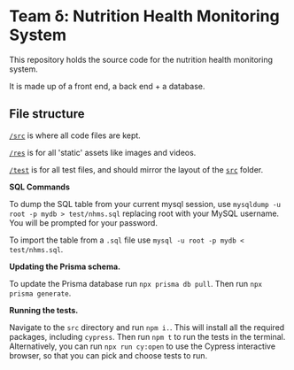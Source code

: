 # Team δ: Nutrition Health Monitoring System

This repository holds the source code for the nutrition health monitoring system.

It is made up of a front end, a back end + a database.

## File structure

[`/src`](/src) is where all code files are kept.

[`/res`](/res) is for all 'static' assets like images and videos.

[`/test`](/test) is for all test files, and should mirror the layout of the [`src`](/src) folder.

**SQL Commands**

To dump the SQL table from your current mysql session, use `mysqldump -u root -p mydb > test/nhms.sql` replacing root with your MySQL username. You will be prompted for your password.

To import the table from a `.sql` file use `mysql -u root -p mydb < test/nhms.sql`.


**Updating the Prisma schema.**

To update the Prisma database run `npx prisma db pull`. Then run `npx prisma generate`. 

**Running the tests.**

Navigate to the `src` directory and run `npm i.`. This will install all the required packages, including `cypress`. Then run `npm t` to run the tests in the terminal. Alternatively, you can run `npx run cy:open` to use the Cypress interactive browser, so that you can pick and choose tests to run.